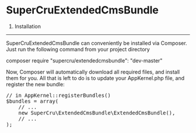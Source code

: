 SuperCruExtendedCmsBundle
================================

1) Installation
----------------------------------

SuperCruExtendedCmsBundle can conveniently be installed via Composer. Just run the following command from your project directory

composer require "supercru/extendedcmsbundle": "dev-master"

Now, Composer will automatically download all required files, and install them for you. All that is left to do is to update your AppKernel.php file, and register the new bundle:

<pre>
// in AppKernel::registerBundles()
$bundles = array(
    // ...
    new SuperCru\ExtendedCmsBundle\ExtendedCmsBundle(),
    // ...
);
</pre>

